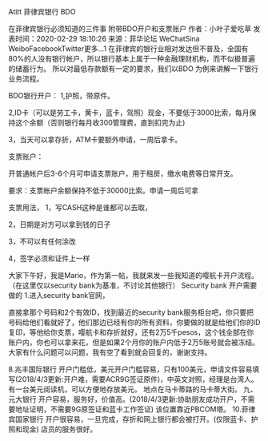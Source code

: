 Atitt  菲律宾银行 BDO

在菲律宾银行必须知道的三件事 附带BDO开户和支票账户
作者：小叶子爱吃草 发表时间：2020-02-29 18:10:26 来源：菲华论坛
WeChatSina WeiboFacebookTwitter更多...1
在菲律宾的银行业相对发达但不普及，全国有80%的人没有银行帐户，所以银行基本上属于一种金融理财机构，而不似极普遍的储蓄行为。
所以对最低存款额有一定的要求，我们以BDO 为例来讲解一下银行业务流程。

BDO银行开户：
1,护照，带原件。

2,ID卡（可以是劳工卡，黄卡，蓝卡，驾照）现金，不要低于3000比索，每月保持这个余额（否则银行每月收300管理费，直到扣完为止)

3，当天可以拿存折，ATM卡要额外申请，一周后拿卡。

支票账户：

开普通帐户后3-6个月可申请支票账户，用于租房，缴水电费等日常开支。

要求：支票帐户余额保持不低于30000比索。申请一周后可拿

支票用法，
1，写CASH这种是谁都可以去取，

2，日期是对方可以拿到钱的日子

3，不可以有任何涂改

4，签字必须和证件上一样



大家下午好，我是Mario，作为第一帖，我就来发一些我知道的嘤航卡开户流程。（在这里仅以security bank为基准，不讨论其他银行）
Security bank 开户需要做的
1.进入security bank官网，

直接拿那个号码和2个有效ID，找到最近的security bank服务柜台吧，你只要把号码给他们看就好了，他们那边已经有你的所有资料，你要做的就是给他们你的ID复印，等他给你支票，嘤航卡和存折就好，还有2万5千pesos，这个钱全部在你账户内，你也可以拿来花，但是如果2个月你的账户内低于2万5账号就会被冻结。
大家有什么问题可以问题，我有空了看到就会回复的，谢谢支持。



8.兆丰国际银行
开户门槛低，美元开户门槛容易，只有100美元，申请文件容易填写(2018/4/3更新:开户难，需要ACR9G签证原件)，中英文对照，经理是台湾人。
有一台美元阅读机，可以方便地存放美元。
地点在马卡蒂路的马卡蒂大街。
九、元大银行
开户容易，服务好，价值高。(2018/4/3更新:协助朋友成功开户，不需要地址证明，不需要9G原签证和蓝卡工作签证)
该位置靠近PBCOM塔。
10.菲律宾国家银行
开户很容易，一旦完成，存折和网上银行都会被打开。(仅限蓝卡、护照和现金)
店员的服务很好。

